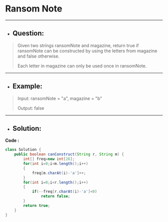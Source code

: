 # Ransom Note
---
- ## Question:
> Given two strings ransomNote and magazine, return true if ransomNote can be constructed by using the letters from magazine and false otherwise.
> 
> Each letter in magazine can only be used once in ransomNote.
---
- ## Example:
> Input: ransomNote = "a", magazine = "b"
> 
> Output: false
---
- ## Solution:
**Code :**
```java
class Solution {
    public boolean canConstruct(String r, String m) {
        int[] freq=new int[26];
        for(int i=0;i<m.length();i++)
        {
            freq[m.charAt(i)-'a']++;
        }
        for(int i=0;i<r.length();i++)
        {
            if(--freq[r.charAt(i)-'a']<0)
                return false;
        }
        return true;
    }
}
